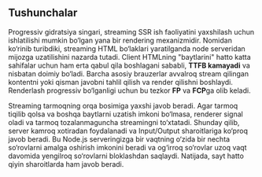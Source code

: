 ## Tushunchalar

Progressiv gidratsiya singari, streaming SSR ish faoliyatini yaxshilash uchun ishlatilishi mumkin bo‘lgan yana bir rendering mexanizmidir. Nomidan ko‘rinib turibdiki, streaming HTML bo‘laklari yaratilganda node serveridan mijozga uzatilishini nazarda tutadi. Client HTMLning "baytlarini" hatto katta sahifalar uchun ham erta qabul qila boshlagani sababli, **TTFB kamayadi** va nisbatan doimiy bo‘ladi. Barcha asosiy brauzerlar avvalroq stream qilingan kontentni yoki qisman javobni tahlil qilish va render qilishni boshlaydi. Renderlash progressiv bo‘lganligi uchun bu tezkor **FP** va **FCP**ga olib keladi.

Streaming tarmoqning orqa bosimiga yaxshi javob beradi. Agar tarmoq tiqilib qolsa va boshqa baytlarni uzatish imkoni bo‘lmasa, renderer signal oladi va tarmoq tozalanmaguncha streamingni to‘xtatadi. Shunday qilib, server kamroq xotiradan foydalanadi va Input/Output sharoitlariga ko‘proq javob beradi. Bu Node.js serveringizga bir vaqtning o‘zida bir nechta so‘rovlarni amalga oshirish imkonini beradi va og‘irroq so‘rovlar uzoq vaqt davomida yengilroq so‘rovlarni bloklashdan saqlaydi. Natijada, sayt hatto qiyin sharoitlarda ham javob beradi.

